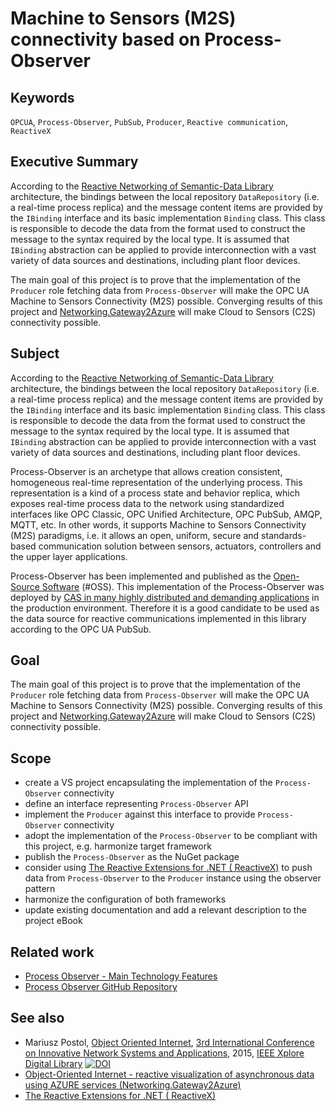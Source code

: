 # Machine to Sensors (M2S) connectivity based on Process-Observer

## Keywords

`OPCUA`, `Process-Observer`, `PubSub`, `Producer`, `Reactive communication`, `ReactiveX`

## Executive Summary

According to the [Reactive Networking of Semantic-Data Library](https://commsvr.gitbook.io/ooi/reactive-communication/semanticdata) architecture, the bindings between the local repository `DataRepository` (i.e. a real-time process replica) and the message content items are provided by the `IBinding` interface and its basic implementation `Binding` class. This class is responsible to decode the data from the format used to construct the message to the syntax required by the local type. It is assumed that `IBinding` abstraction can be applied to provide interconnection with a vast variety of data sources and destinations, including plant floor devices.

The main goal of this project is to prove that the implementation of the `Producer` role fetching data from `Process-Observer` will make the OPC UA Machine to Sensors Connectivity (M2S) possible. Converging results of this project and [Networking.Gateway2Azure][Networking.Gateway2Azure] will make Cloud to Sensors (C2S) connectivity possible.

## Subject

According to the [Reactive Networking of Semantic-Data Library](https://commsvr.gitbook.io/ooi/reactive-communication/semanticdata) architecture, the bindings between the local repository `DataRepository` (i.e. a real-time process replica) and the message content items are provided by the `IBinding` interface and its basic implementation `Binding` class. This class is responsible to decode the data from the format used to construct the message to the syntax required by the local type. It is assumed that `IBinding` abstraction can be applied to provide interconnection with a vast variety of data sources and destinations, including plant floor devices.

Process-Observer is an archetype that allows creation consistent, homogeneous real-time representation of the underlying process. This representation is a kind of a process state and behavior replica, which exposes real-time process data to the network using standardized interfaces like OPC Classic, OPC Unified Architecture, OPC PubSub, AMQP, MQTT, etc. In other words, it supports Machine to Sensors Connectivity (M2S) paradigms, i.e. it allows an open, uniform, secure and standards-based communication solution between sensors, actuators, controllers and the upper layer applications.

Process-Observer has been implemented and published as the [Open-Source Software](https://github.com/mpostol/ProcessObserver) \(\#OSS\). This implementation of the Process-Observer was deployed by [CAS in many highly distributed and demanding applications][OOI] in the production environment. Therefore it is a good candidate to be used as the data source for reactive communications implemented in this library according to the OPC UA PubSub.

## Goal

The main goal of this project is to prove that the implementation of the `Producer` role fetching data from `Process-Observer` will make the OPC UA Machine to Sensors Connectivity (M2S) possible. Converging results of this project and [Networking.Gateway2Azure][Networking.Gateway2Azure] will make Cloud to Sensors (C2S) connectivity possible.

## Scope

- create a VS project encapsulating the implementation of the `Process-Observer` connectivity
- define an interface representing `Process-Observer` API
- implement the `Producer` against this interface to provide `Process-Observer` connectivity
- adopt the implementation of the `Process-Observer` to be compliant with this project, e.g. harmonize target framework
- publish the `Process-Observer` as the NuGet package
- consider using [The Reactive Extensions for .NET \( ReactiveX\)][ReactiveX] to push data from `Process-Observer` to the `Producer` instance using the observer pattern
- harmonize the configuration of both frameworks
- update existing documentation and add a relevant description to the project eBook

## Related work

- [Process Observer - Main Technology Features](https://commsvr-com.github.io/Documentation/CommServer)
- [Process Observer GitHub Repository][PO]

## See also

- Mariusz Postol, [Object Oriented Internet][OOI], [3rd International Conference on Innovative Network Systems and Applications](https://fedcsis.org/2015/inetsapp), 2015, [IEEE Xplore Digital Library][OOI] [![DOI](https://img.shields.io/badge/DOI-10.15439%2F2015F160-blue)](https://fedcsis.org/proceedings/2015/pliks/160.pdf)
- [Object-Oriented Internet - reactive visualization of asynchronous data using AZURE services \(Networking.Gateway2Azure\)][Networking.Gateway2Azure]
- [The Reactive Extensions for .NET \( ReactiveX\)][ReactiveX]

[OOI]:https://ieeexplore.ieee.org/abstract/document/7321562
[PO]:https://github.com/mpostol/ProcessObserver
[Networking.Gateway2Azure]:https://github.com/mpostol/OPC-UA-OOI/projects/15
[ReactiveX]:http://reactivex.io/
